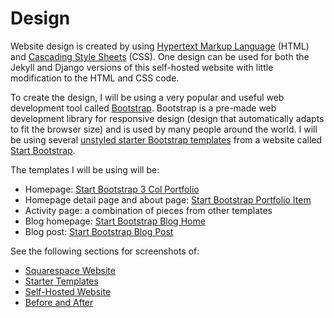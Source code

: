 # Design

Website design is created by using [Hypertext Markup Language](https://en.wikipedia.org/wiki/HTML) (HTML) and [Cascading Style Sheets](https://en.wikipedia.org/wiki/Cascading_Style_Sheets) (CSS). One design can be used for both the Jekyll and Django versions of this self-hosted website with little modification to the HTML and CSS code. 

To create the design, I will be using a very popular and useful web development tool called [Bootstrap](http://getbootstrap.com). Bootstrap is a pre-made web development library for responsive design (design that automatically adapts to fit the browser size) and is used by many people around the world. I will be using several [unstyled starter Bootstrap templates](http://startbootstrap.com/template-categories/unstyled) from a website called [Start Bootstrap](http://startbootstrap.com). 

The templates I will be using will be: 
* Homepage: [Start Bootstrap 3 Col Portfolio](http://startbootstrap.com/template-overviews/3-col-portfolio)
* Homepage detail page and about page: [Start Bootstrap Portfolio Item](http://startbootstrap.com/template-overviews/portfolio-item)
* Activity page: a combination of pieces from other templates
* Blog homepage: [Start Bootstrap Blog Home](http://startbootstrap.com/template-overviews/blog-home)
* Blog post: [Start Bootstrap Blog Post](http://startbootstrap.com/template-overviews/blog-post)

See the following sections for screenshots of: 
* [Squarespace Website](squarespace-website.md)
* [Starter Templates](starter-templates.md)
* [Self-Hosted Website](self-hosted-website.md)
* [Before and After](before-and-after.md)
